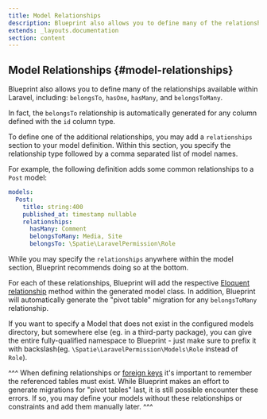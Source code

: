 ```yaml
---
title: Model Relationships
description: Blueprint also allows you to define many of the relationships available within Laravel.
extends: _layouts.documentation
section: content
---
```

## Model Relationships {#model-relationships}
Blueprint also allows you to define many of the relationships available within Laravel, including: `belongsTo`, `hasOne`, `hasMany`, and `belongsToMany`.

In fact, the `belongsTo` relationship is automatically generated for any column defined with the `id` column type.

To define one of the additional relationships, you may add a `relationships` section to your model definition. Within this section, you specify the relationship type followed by a comma separated list of model names.

For example, the following definition adds some common relationships to a `Post` model:

```yaml
models:
  Post:
    title: string:400
    published_at: timestamp nullable
    relationships:
      hasMany: Comment
      belongsToMany: Media, Site
      belongsTo: \Spatie\LaravelPermission\Role
```

While you may specify the `relationships` anywhere within the model section, Blueprint recommends doing so at the bottom.

For each of these relationships, Blueprint will add the respective [Eloquent relationship](https://laravel.com/docs/eloquent-relationships) method within the generated model class. In addition, Blueprint will automatically generate the "pivot table" migration for any `belongsToMany` relationship.

If you want to specify a Model that does not exist in the configured models directory, but somewhere else (eg. in a third-party package), you can give the entire fully-qualified namespace to Blueprint - just make sure to prefix it with backslash(eg. `\Spatie\LaravelPermission\Models\Role` instead of `Role`).

^^^
When defining relationships or [foreign keys](/docs/keys-and-indexes) it's important to remember the referenced tables must exist. While Blueprint makes an effort to generate migrations for "pivot tables" last, it is still possible encounter these errors. If so, you may define your models without these relationships or constraints and add them manually later.
^^^
